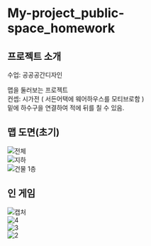 # My-project_public-space_homework
## 프로젝트 소개
수업: 공공공간디자인  
  
맵을 둘러보는 프로젝트  
컨셉: 시가전 ( 서든어택에 웨어하우스를 모티브로함 )  
밑에 하수구을 연결하여 적에 뒤를 칠 수 있음.

## 맵 도면(초기)
![전체](https://user-images.githubusercontent.com/87477736/208268765-2990f416-f067-4cee-8811-eb7607e1a4e0.jpg)  
![지하](https://user-images.githubusercontent.com/87477736/208268767-681ed05c-99cd-45c3-a42e-a973021501cb.jpg)  
![건물 1층](https://user-images.githubusercontent.com/87477736/208268768-9aa42aa8-fce3-449a-8a9b-0f9da7abe588.jpg)  

## 인 게임
![캡처](https://user-images.githubusercontent.com/87477736/208268510-db500628-6abc-4965-a849-d7552fdfa0cc.PNG)  
![4](https://user-images.githubusercontent.com/87477736/208268512-4e5410d8-b912-40e3-ba2b-fc9bba65b949.PNG)  
![3](https://user-images.githubusercontent.com/87477736/208268513-e14c2b8c-df39-4c90-9eb1-fcb2a125f183.PNG)  
![2](https://user-images.githubusercontent.com/87477736/208268514-b8afd401-0b48-434d-96ef-903ddb5452d1.PNG)  
